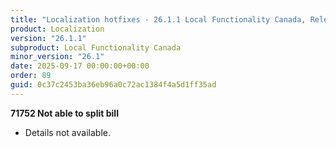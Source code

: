 ```yaml
---
title: "Localization hotfixes - 26.1.1 Local Functionality Canada, Release date September 17, 2025 - Hotfixes"
product: Localization
version: "26.1.1"
subproduct: Local Functionality Canada
minor_version: "26.1"
date: 2025-09-17 00:00:00+00:00
order: 89
guid: 0c37c2453ba36eb96a0c72ac1384f4a5d1ff35ad
---
```


<strong>71752 Not able to split bill</strong>
<ul><li>Details not available.</li></ul>
